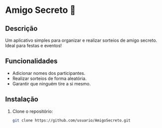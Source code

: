 # Amigo Secreto 🎁

## Descrição
Um aplicativo simples para organizar e realizar sorteios de amigo secreto. Ideal para festas e eventos!

## Funcionalidades
- Adicionar nomes dos participantes.
- Realizar sorteios de forma aleatória.
- Garantir que ninguém tire a si mesmo.

## Instalação
1. Clone o repositório:
   ```bash
   git clone https://github.com/usuario/AmigoSecreto.git

